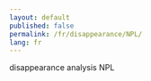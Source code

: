 ```yaml
---
layout: default
published: false
permalink: /fr/disappearance/NPL/
lang: fr
---
```


disappearance analysis NPL
